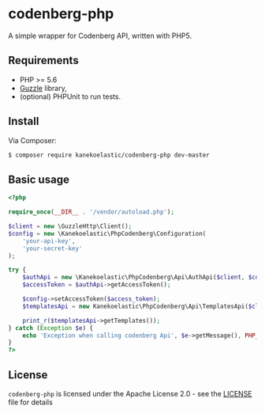 # codenberg-php

A simple wrapper for Codenberg API, written with PHP5.

## Requirements

* PHP >= 5.6
* [Guzzle](https://github.com/guzzle/guzzle) library,
* (optional) PHPUnit to run tests.

## Install

Via Composer:

```bash
$ composer require kanekoelastic/codenberg-php dev-master
```

## Basic usage

```php
<?php

require_once(__DIR__ . '/vendor/autoload.php');

$client = new \GuzzleHttp\Client();
$config = new \Kanekoelastic\PhpCodenberg\Configuration(
    'your-api-key',
    'your-secret-key'
);

try {
    $authApi = new \Kanekoelastic\PhpCodenberg\Api\AuthApi($client, $config);
    $accessToken = $authApi->getAccessToken();

    $config->setAccessToken($access_token);
    $templatesApi = new Kanekoelastic\PhpCodenberg\Api\TemplatesApi($client, $config);

    print_r($templatesApi->getTemplates());
} catch (Exception $e) {
    echo 'Exception when calling codenberg Api', $e->getMessage(), PHP_EOL;
}
?>
```

## License

`codenberg-php` is licensed under the Apache License 2.0 - see the  [LICENSE](LICENSE/)  file for details
